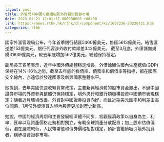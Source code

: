 ```yaml
---
layout: post
title: 外管局料中國可繼續吸引外資投資證券市場
date: 2023-04-21 12:01:37.000000000 +08:00
link: https://news.rthk.hk/rthk/ch/component/k2/1697236-20230421.htm
categories: rthk
---
```


國家外滙管理局公布，今年首季銀行結匯5460億美元，售匯5613億美元，結售匯逆差153億美元。銀行代客涉外收付款順差342億美元。 截至3月底，外匯儲備規模31839億美元，較去年底增加562億美元，總體保持穩定。

副局長王春英表示，近年中國外債總體穩定增長，外債餘額佔國內生產總值(GDP)保持在14%-16%之間，截至去年底的負債率、債務率和償債率等指標，都在國際安全線內，亦遠低於發達國家及新興國家整體水平。

她提到，去年美國快速收緊貨幣政策，主要新興經濟體的股市資金撤出，不過中國證券市場的外資參與整體仍保持穩定，境外央行和銀行類機構投資中國債市表現穩定；隨著近月環境改善，外資對中國證券投資向好，而且近期美元匯率和利差由高位回落，1月份外資淨買入境內股票更加創歷史新高。

她說，中國的經濟周期和主要發展經濟體不同步，宏觀經濟政策以自身為主，利率、匯率以及資產價格走勢相對獨立，有助全球資產分散配置；加上股市估值偏低，潛在風險較低，人民幣幣值和債券價格相對穩定，預計會繼續吸引境外投資者，穩步投資證券市場。
